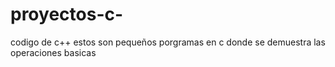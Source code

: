 # proyectos-c-
codigo de c++ 
estos son pequeños porgramas en c
donde se demuestra las operaciones basicas 
